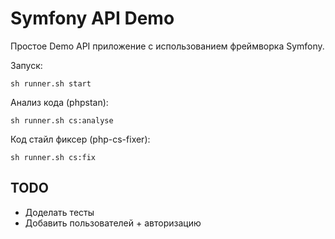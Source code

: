# Symfony API Demo

Простое Demo API приложение с использованием фреймворка Symfony.

Запуск:
```shell
sh runner.sh start
```

Анализ кода (phpstan):
```shell
sh runner.sh cs:analyse
```

Код стайл фиксер (php-cs-fixer):
```shell
sh runner.sh cs:fix
```

## TODO

* Доделать тесты
* Добавить пользователей + авторизацию
